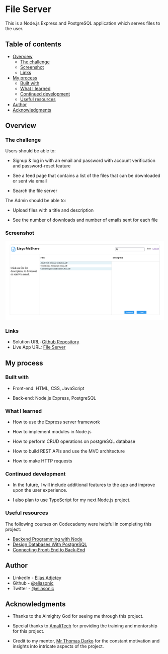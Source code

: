 # File Server

This is a Node.js Express and PostgreSQL application which serves files to the user. 

## Table of contents

- [Overview](#overview)
  - [The challenge](#the-challenge)
  - [Screenshot](#screenshot)
  - [Links](#links)
- [My process](#my-process)
  - [Built with](#built-with)
  - [What I learned](#what-i-learned)
  - [Continued development](#continued-development)
  - [Useful resources](#useful-resources)
- [Author](#author)
- [Acknowledgments](#acknowledgments)


## Overview

### The challenge

Users should be able to:

- Signup & log in with an email and password with account verification and password-reset feature

- See a feed page that contains a list of the files that can be downloaded or sent via email

- Search the file server

The Admin should be able to:

- Upload files with a title and description

- See the number of downloads and number of emails sent for each file

### Screenshot

![](./public/img/app_screenshot.png)


### Links

- Solution URL: [Github Repository](https://github.com/eliasonic/File-server-)
- Live App URL: [File Server](https://file-server-wxuq.onrender.com)


## My process

### Built with

- Front-end: HTML, CSS, JavaScript

- Back-end: Node.js Express, PostgreSQL 


### What I learned

- How to use the Express server framework 

- How to implement modules in Node.js

- How to perform CRUD operations on postgreSQL database  
- How to build REST APIs and use the MVC architecture
- How to make HTTP requests



### Continued development

- In the future, I will include additional features to the app and improve upon the user experience.

- I also plan to use TypeScript for my next Node.js project.


### Useful resources

The following courses on Codecademy were helpful in completing this project:

- [Backend Programming with Node](https://www.codecademy.com/learn/backend-programming-with-node)
- [Design Databases With PostgreSQL](https://www.codecademy.com/learn/paths/design-databases-with-postgresql)
- [Connecting Front-End to Back-End](https://www.codecademy.com/learn/connecting-front-end-to-back-end)


## Author

- LinkedIn - [Elias Adjetey](https://www.linkedin.com/in/elias-adjetey-98522686/)
- Github - [@eliasonic](https://github.com/eliasonic)
- Twitter - [@eliasonic](https://twitter.com/eliasonic)


## Acknowledgments

- Thanks to the Almighty God for seeing me through this project. 

- Special thanks to [AmaliTech](https://amalitech.org) for providing the training and mentorship for this project.

- Credit to my mentor, [Mr Thomas Darko](mailto:thomas.darko@amalitech.org) for the constant motivation and insights into intricate aspects of the project. 

